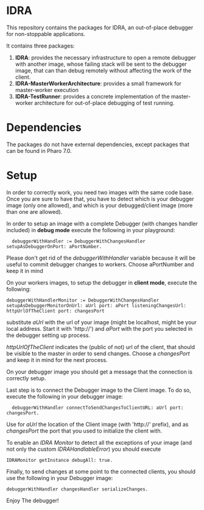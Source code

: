 # IDRA


This repository contains the packages for IDRA, an out-of-place debugger for non-stoppable applications.

It contains three packages:
1. **IDRA**: provides the necessary infrastructure to open a remote debugger with another image, whose failing stack will be sent to the debugger image, that can than debug remotely without affecting the work of the client.
2. **IDRA-MasterWorkerArchitecture**: provides a small framework for master-worker execution
3. **IDRA-TestRunner**: provides a concrete implementation of the master-worker architecture for out-of-place debugging of test running. 

# Dependencies

The packages do not have external dependencies, except packages that can be found in Pharo 7.0.


# Setup

In order to correctly work, you need two images with the same code base.
Once you are sure to have that, you have to detect which is your debugger image (only one allowed), and which is your debugged/client image (more than one are allowed).

In order to setup an image with a complete Debugger (with changes handler included) in **debug mode** execute the following in your playground:

```
  debuggerWithHandler := DebuggerWithChangesHandler setupAsDebuggerOnPort: aPortNumber.
```

Please don't get rid of the *debuggerWithHandler* variable because it will be useful to commit debugger changes to workers.
Choose aPortNumber and keep it in mind

On your workers images, to setup the debugger in **client mode**, execute the following:
```
debuggerWithHandlerMonitor := DebuggerWithChangesHandler setupAsDebuggerMonitorOnUrl: aUrl port: aPort listeningChangesUrl: httpUrlOfTheClient port: changesPort
```
substitute *aUrl* with the url of your image (might be localhost, might be your local address. Start it with 'http://') and *aPort* with the port you selected in the debugger setting up process.

*httpUrlOfTheClient* indicates the (public of not) url of the client, that should be visible to the master in order to send changes.
Choose a *changesPort* and keep it in mind for the next process.

On your debugger image you should get a message that the connection is correctly setup.

Last step is to connect the Debugger image to the Client image.
To do so, execute the following in your debugger image:
```
  debuggerWithHandler connectToSendChangesToClientURL: aUrl port: changesPort.
```
Use for *aUrl* the location of the Client image (with 'http://' prefix), and as *changesPort* the port that you used to initialize the client with.

To enable an *IDRA Monitor* to detect all the exceptions of your image (and not only the custom *IDRAHandlableError*) you should execute 
```
IDRAMonitor getInstance debugAll: true.
```

Finally, 
to send changes at some point to the connected clients, you should use the following in your Debugger image:
```
debuggerWithHandler changesHandler serializeChanges.
```

Enjoy The debugger!
